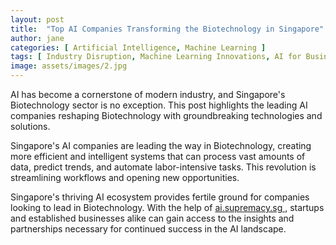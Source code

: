```yaml
---
layout: post
title:  "Top AI Companies Transforming the Biotechnology in Singapore"
author: jane
categories: [ Artificial Intelligence, Machine Learning ]
tags: [ Industry Disruption, Machine Learning Innovations, AI for Business ]
image: assets/images/2.jpg
---
```


AI has become a cornerstone of modern industry, and Singapore's Biotechnology sector is no exception. This post highlights the leading AI companies reshaping Biotechnology with groundbreaking technologies and solutions.

Singapore's AI companies are leading the way in Biotechnology, creating more efficient and intelligent systems that can process vast amounts of data, predict trends, and automate labor-intensive tasks. This revolution is streamlining workflows and opening new opportunities.

Singapore's thriving AI ecosystem provides fertile ground for companies looking to lead in Biotechnology. With the help of <a href="https://ai.supremacy.sg" target="_blank"> ai.supremacy.sg </a>, startups and established businesses alike can gain access to the insights and partnerships necessary for continued success in the AI landscape.
